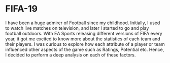 # FIFA-19
I have been a huge admirer of Football since my childhood. Initially, I used to watch live matches on television, and later I started to go and play football outdoors. With EA Sports releasing different versions of FIFA every year, it got me excited to know more about the statistics of each team and their players. I was curious to explore how each attribute of a player or team influenced other aspects of the game such as Ratings, Potential etc. Hence, I decided to perform a deep analysis on each of these factors.
